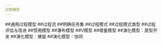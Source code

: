```yaml
---
过程模型
---
```

##通用过程模型
##过程流
##明确任务集
##过程模式
##过程模式类型
##过程评估与改进
##惯用模型
##瀑布模型
##V模型
##增量模型
##演化模型：原型开发
##演化模型：螺旋
##演化模型：协同
